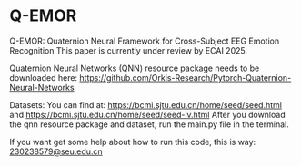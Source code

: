 # Q-EMOR
Q-EMOR: Quaternion Neural Framework for Cross-Subject EEG Emotion Recognition
This paper is currently under review by ECAI 2025.

Quaternion Neural Networks (QNN) resource package needs to be downloaded here: https://github.com/Orkis-Research/Pytorch-Quaternion-Neural-Networks

Datasets:
You can find at: https://bcmi.sjtu.edu.cn/home/seed/seed.html and https://bcmi.sjtu.edu.cn/home/seed/seed-iv.html
After you download the qnn resource package and dataset, run the main.py file in the terminal.

If you want get some help about how to run this code,
this is way: 230238579@seu.edu.cn
